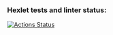 ### Hexlet tests and linter status:
[![Actions Status](https://github.com/Oleg14U/python-project-49/workflows/hexlet-check/badge.svg)](https://github.com/Oleg14U/python-project-49/actions)